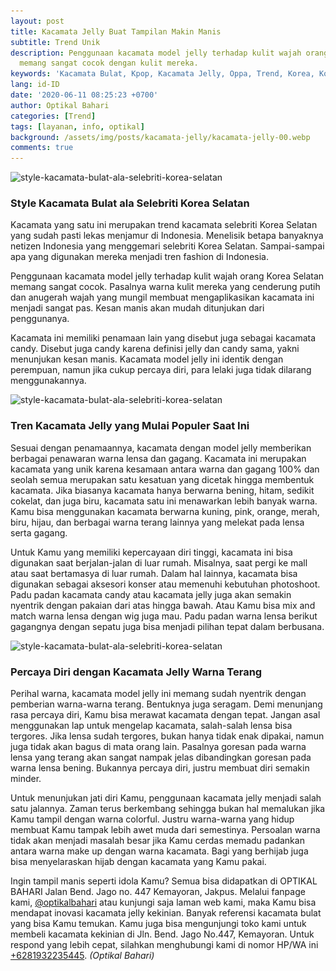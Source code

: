 ```yaml
---
layout: post
title: Kacamata Jelly Buat Tampilan Makin Manis
subtitle: Trend Unik
description: Penggunaan kacamata model jelly terhadap kulit wajah orang Korea Selatan yang
  memang sangat cocok dengan kulit mereka.
keywords: 'Kacamata Bulat, Kpop, Kacamata Jelly, Oppa, Trend, Korea, Korsel'
lang: id-ID
date: '2020-06-11 08:25:23 +0700'
author: Optikal Bahari
categories: [Trend]
tags: [layanan, info, optikal]
background: /assets/img/posts/kacamata-jelly/kacamata-jelly-00.webp
comments: true
---
```


<div class="card-deck mb-3">
  <div class="card shadow p-3 mb-5 bg-white rounded">
    <img
      data-src="/assets/img/posts/kacamata-jelly/kacamata-jelly-01.webp"
      src="/assets/img/posts/kacamata-jelly/kacamata-jelly-01.webp"
      class="card-img-top"
      alt="style-kacamata-bulat-ala-selebriti-korea-selatan"
      title="Style Kacamata Bulat ala Selebriti Korea Selatan" />
    <div class="card-body">
      <h3 class="card-title">
        Style Kacamata Bulat ala Selebriti Korea Selatan
      </h3>
      <p class="card-text text-left">
        Kacamata yang satu ini merupakan trend kacamata selebriti Korea Selatan yang sudah pasti lekas menjamur di Indonesia.                     
		Menelisik betapa banyaknya netizen Indonesia yang menggemari selebriti Korea Selatan. Sampai-sampai apa yang digunakan
		mereka menjadi tren fashion di Indonesia.
      </p>
      <p class="card-text text-left">
        Penggunaan kacamata model jelly terhadap kulit wajah orang Korea Selatan memang sangat cocok. Pasalnya warna kulit                     
		mereka yang cenderung putih dan anugerah wajah yang mungil membuat mengaplikasikan kacamata ini menjadi sangat pas.
		Kesan manis akan mudah ditunjukan dari penggunanya.
      </p>
      <p class="card-text text-left">
        Kacamata ini memiliki penamaan lain yang disebut juga sebagai kacamata candy. Disebut juga candy karena definisi jelly                     
		dan candy sama, yakni menunjukan kesan manis. Kacamata model jelly ini identik dengan perempuan, namun jika cukup
		percaya diri, para lelaki juga tidak dilarang menggunakannya.
      </p>
    </div>
  </div>
</div>

<div class="card-deck mb-3">
  <div class="card shadow p-3 mb-5 bg-white rounded">
    <img
      data-src="/assets/img/posts/kacamata-jelly/kacamata-jelly-02.webp"
      src="/assets/img/posts/kacamata-jelly/kacamata-jelly-02.webp"
      class="card-img-top"
      alt="style-kacamata-bulat-ala-selebriti-korea-selatan"
      title="Style Kacamata Bulat ala Selebriti Korea Selatan" />
    <div class="card-body">
      <h3 class="card-title">
        Tren Kacamata Jelly yang Mulai Populer Saat Ini
      </h3>
      <p class="card-text text-left">
        Sesuai dengan penamaannya, kacamata dengan model jelly memberikan berbagai penawaran warna lensa dan gagang. Kacamata ini merupakan                    
		kacamata yang unik karena kesamaan antara warna dan gagang 100% dan seolah semua merupakan satu kesatuan yang dicetak hingga membentuk 
		kacamata. Jika biasanya kacamata hanya berwarna bening, hitam, sedikit cokelat, dan juga biru, kacamata satu ini menawarkan lebih            
		banyak warna. Kamu bisa menggunakan kacamata berwarna kuning, pink, orange, merah, biru, hijau, dan berbagai warna
		terang lainnya yang melekat pada lensa serta gagang.
      </p>
      <p class="card-text text-left">
        Untuk Kamu yang memiliki kepercayaan diri tinggi, kacamata ini bisa digunakan saat berjalan-jalan di luar rumah.                     
		Misalnya, saat pergi ke mall atau saat bertamasya di luar rumah. Dalam hal lainnya, kacamata bisa digunakan sebagai
		aksesori konser atau memenuhi kebutuhan photoshoot. Padu padan kacamata candy atau kacamata jelly juga akan semakin nyentrik 
		dengan pakaian dari atas hingga bawah. Atau Kamu bisa mix and match warna lensa dengan wig juga mau. Padu padan warna lensa berikut 
		gagangnya dengan sepatu juga bisa menjadi pilihan tepat dalam berbusana.
      </p>
    </div>
  </div>
</div>

<div class="card-deck mb-3">
  <div class="card shadow p-3 mb-5 bg-white rounded">
    <img
      data-src="/assets/img/posts/kacamata-jelly/kacamata-jelly-03.webp"
      src="/assets/img/posts/kacamata-jelly/kacamata-jelly-03.webp"
      class="card-img-top"
      alt="style-kacamata-bulat-ala-selebriti-korea-selatan"
      title="Style Kacamata Bulat ala Selebriti Korea Selatan" />
    <div class="card-body">
      <h3 class="card-title">
        Percaya Diri dengan Kacamata Jelly Warna Terang
      </h3>
      <p class="card-text text-left">
        Perihal warna, kacamata model jelly ini memang sudah nyentrik dengan pemberian warna-warna terang. Bentuknya juga                     
			seragam. Demi menunjang rasa percaya diri, Kamu bisa merawat kacamata dengan tepat. Jangan asal menggunakan lap untuk
			mengelap kacamata, salah-salah lensa bisa tergores.
        Jika lensa sudah tergores, bukan hanya tidak enak dipakai, namun juga tidak akan bagus di mata orang lain. Pasalnya          
			goresan pada warna lensa yang terang akan sangat nampak jelas dibandingkan goresan pada warna lensa bening. Bukannya
			percaya diri, justru membuat diri semakin minder.
      </p>
      <p class="card-text text-left">
        Untuk menunjukan jati diri Kamu, penggunaan kacamata jelly menjadi salah satu jalannya. Zaman terus berkembang sehingga                     
			bukan hal memalukan jika Kamu tampil dengan warna colorful. Justru warna-warna yang hidup membuat Kamu tampak lebih
			awet muda dari semestinya. Persoalan warna tidak akan menjadi masalah besar jika Kamu cerdas memadu padankan antara warna make up dengan warna          
			kacamata. Bagi yang berhijab juga bisa menyelaraskan hijab dengan kacamata yang Kamu pakai.
      </p>
      <p class="card-text text-left">
        Ingin tampil manis seperti idola Kamu? Semua bisa didapatkan di OPTIKAL BAHARI Jalan Bend. Jago no. 447 Kemayoran, Jakpus.                
			Melalui fanpage kami,
        <a
          href="https://www.facebook.com/optikalbahari"
          id="FBClick"
          title="Facebook Page Optikal Bahari"
          class="FacebookPage">@optikalbahari</a>
        atau kunjungi saja laman web kami, maka Kamu bisa mendapat inovasi kacamata jelly kekinian. Banyak referensi kacamata                     
			bulat yang bisa Kamu temukan. Kamu juga bisa mengunjungi toko kami untuk membeli kacamata kekinian di Jln. Bend. Jago
			No.447, Kemayoran. Untuk respond yang lebih cepat, silahkan menghubungi kami di nomor HP/WA ini
        <a
          href="https://api.whatsapp.com/send?phone=6281932235445&text=Hallo%2C+saya+butuh+informasi+lebih+lanjut+mengenai+Optikal+Bahari"
          id="WhatsAppClick"
          class="WhatsAppCall"
          title="Call WhatsApp">+6281932235445</a>.
        <em>(Optikal Bahari)</em>
      </p>
    </div>
  </div>
</div>

